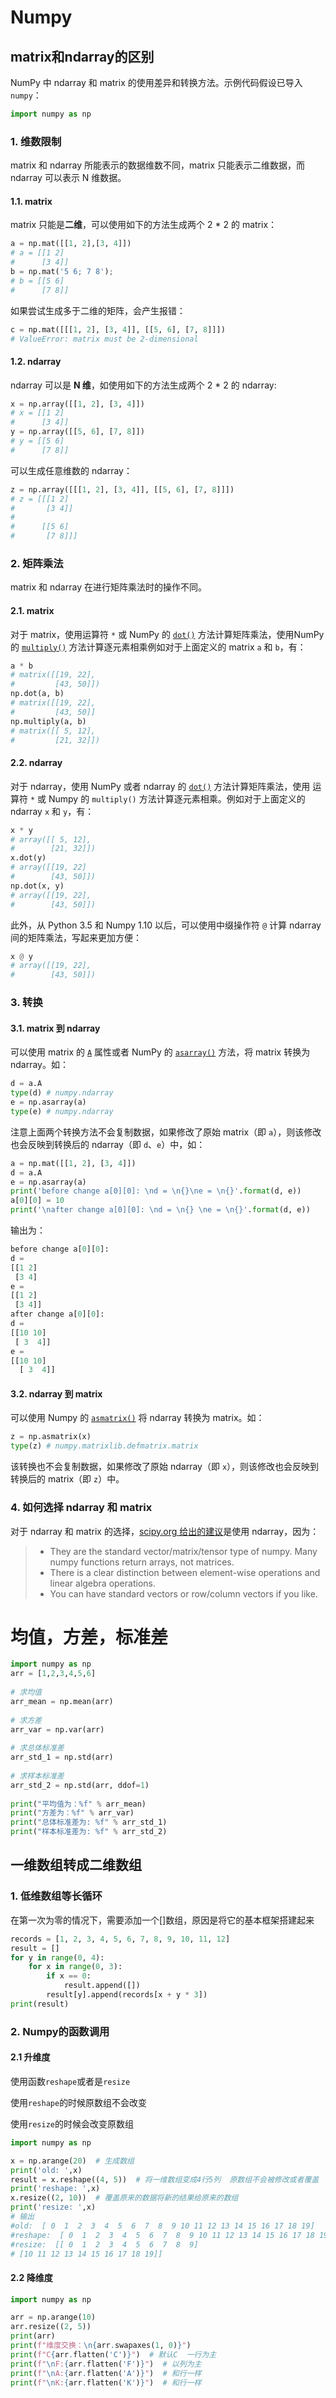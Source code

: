 # Numpy

## matrix和ndarray的区别

 NumPy 中 ndarray 和 matrix 的使用差异和转换方法。示例代码假设已导入 `numpy`：

```python
import numpy as np
```

### 1. 维数限制

matrix 和 ndarray 所能表示的数据维数不同，matrix 只能表示二维数据，而 ndarray 可以表示 N 维数据。

#### 1.1. matrix

matrix 只能是**二维**，可以使用如下的方法生成两个 2 * 2 的 matrix：

```python
a = np.mat([[1, 2],[3, 4]])
# a = [[1 2]
#      [3 4]]
b = np.mat('5 6; 7 8');
# b = [[5 6]
#      [7 8]]
```

如果尝试生成多于二维的矩阵，会产生报错：

```python
c = np.mat([[[1, 2], [3, 4]], [[5, 6], [7, 8]]])  
# ValueError: matrix must be 2-dimensional
```

#### 1.2. ndarray

ndarray 可以是 **N 维**，如使用如下的方法生成两个 2 * 2 的 ndarray:

```python
x = np.array([[1, 2], [3, 4]])
# x = [[1 2]
#      [3 4]]
y = np.array([[5, 6], [7, 8]])
# y = [[5 6]
#      [7 8]]
```

可以生成任意维数的 ndarray：

```python
z = np.array([[[1, 2], [3, 4]], [[5, 6], [7, 8]]])
# z = [[[1 2]
#       [3 4]]
#
#      [[5 6]
#       [7 8]]]
```

### 2. 矩阵乘法

matrix 和 ndarray 在进行矩阵乘法时的操作不同。

#### 2.1. matrix

对于 matrix，使用运算符 `*` 或 NumPy 的 [`dot()`](https://docs.scipy.org/doc/numpy/reference/generated/numpy.dot.html) 方法计算矩阵乘法，使用NumPy 的 [`multiply()`](https://docs.scipy.org/doc/numpy/reference/generated/numpy.multiply.html) 方法计算逐元素相乘例如对于上面定义的 matrix `a` 和 `b`，有：

```python
a * b
# matrix([[19, 22],
#         [43, 50]])
np.dot(a, b)
# matrix([[19, 22],
#         [43, 50]]
np.multiply(a, b)
# matrix([[ 5, 12],
#         [21, 32]])
```

#### 2.2. ndarray

对于 ndarray，使用 NumPy 或者 ndarray 的 [`dot()`](https://docs.scipy.org/doc/numpy/reference/generated/numpy.ndarray.dot.html) 方法计算矩阵乘法，使用 运算符 `*` 或 Numpy 的 `multiply()` 方法计算逐元素相乘。例如对于上面定义的 ndarray `x` 和 `y`，有：

```python
x * y
# array([[ 5, 12],
#        [21, 32]])
x.dot(y)
# array([[19, 22]
#        [43, 50]])
np.dot(x, y)
# array([[19, 22],
#        [43, 50]])
```

此外，从 Python 3.5 和 Numpy 1.10 以后，可以使用中缀操作符 `@` 计算 ndarray 间的矩阵乘法，写起来更加方便：

```python
x @ y
# array([[19, 22],
#        [43, 50]])
```

### 3. 转换

#### 3.1. matrix 到 ndarray

可以使用 matrix 的 [`A`](https://docs.scipy.org/doc/numpy-dev/reference/generated/numpy.matrix.A.html) 属性或者 NumPy 的 [`asarray()`](https://docs.scipy.org/doc/numpy/reference/generated/numpy.asarray.html) 方法，将 matrix 转换为 ndarray。如：

```python
d = a.A
type(d) # numpy.ndarray
e = np.asarray(a)
type(e) # numpy.ndarray
```

注意上面两个转换方法不会复制数据，如果修改了原始 matrix（即 `a`），则该修改也会反映到转换后的 ndarray（即 `d`、`e`）中，如：

```python
a = np.mat([[1, 2], [3, 4]])
d = a.A
e = np.asarray(a)
print('before change a[0][0]: \nd = \n{}\ne = \n{}'.format(d, e))
a[0][0] = 10
print('\nafter change a[0][0]: \nd = \n{} \ne = \n{}'.format(d, e))
```

输出为：

```python
before change a[0][0]: 
d = 
[[1 2]
 [3 4]
e = 
[[1 2]
 [3 4]]
after change a[0][0]: 
d = 
[[10 10]
 [ 3  4]] 
e = 
[[10 10]
  [ 3  4]]
```

#### 3.2. ndarray 到 matrix

可以使用 Numpy 的 [`asmatrix()`](https://docs.scipy.org/doc/numpy-1.10.4/reference/generated/numpy.asmatrix.html) 将 ndarray 转换为 matrix。如：

```python
z = np.asmatrix(x)
type(z) # numpy.matrixlib.defmatrix.matrix
```

该转换也不会复制数据，如果修改了原始 ndarray（即 `x`），则该修改也会反映到转换后的 matrix（即 `z`）中。

### 4. 如何选择 ndarray 和 matrix

对于 ndarray 和 matrix 的选择，[scipy.org 给出的建议](https://docs.scipy.org/doc/numpy-dev/user/numpy-for-matlab-users.html#array-or-matrix-which-should-i-use)是使用 ndarray，因为：

> - They are the standard vector/matrix/tensor type of numpy. Many numpy functions return arrays, not matrices.
> - There is a clear distinction between element-wise operations and linear algebra operations.
> - You can have standard vectors or row/column vectors if you like.

# 均值，方差，标准差

```python
import numpy as np 
arr = [1,2,3,4,5,6]
 
# 求均值
arr_mean = np.mean(arr)
 
# 求方差
arr_var = np.var(arr)
 
# 求总体标准差
arr_std_1 = np.std(arr)
 
# 求样本标准差
arr_std_2 = np.std(arr, ddof=1)
 
print("平均值为：%f" % arr_mean)
print("方差为：%f" % arr_var)
print("总体标准差为: %f" % arr_std_1)
print("样本标准差为: %f" % arr_std_2)
```

## 一维数组转成二维数组

### 1. 低维数组等长循环

在第一次为零的情况下，需要添加一个[]数组，原因是将它的基本框架搭建起来

```python
records = [1, 2, 3, 4, 5, 6, 7, 8, 9, 10, 11, 12]
result = []
for y in range(0, 4):
    for x in range(0, 3):
        if x == 0:
            result.append([])
        result[y].append(records[x + y * 3])
print(result)
```

### 2. Numpy的函数调用

#### 2.1 升维度

使用函数`reshape`或者是`resize`

使用`reshape`的时候原数组不会改变

使用`resize`的时候会改变原数组

```python
import numpy as np

x = np.arange(20)  # 生成数组
print('old: ',x)
result = x.reshape((4, 5))  # 将一维数组变成4行5列  原数组不会被修改或者覆盖
print('reshape: ',x)
x.resize((2, 10))  # 覆盖原来的数据将新的结果给原来的数组
print('resize: ',x)
# 输出
#old:  [ 0  1  2  3  4  5  6  7  8  9 10 11 12 13 14 15 16 17 18 19]
#reshape:  [ 0  1  2  3  4  5  6  7  8  9 10 11 12 13 14 15 16 17 18 19]
#resize:  [[ 0  1  2  3  4  5  6  7  8  9]
# [10 11 12 13 14 15 16 17 18 19]]
```

#### 2.2 降维度

```python
import numpy as np

arr = np.arange(10)
arr.resize((2, 5))
print(arr)
print(f"维度交换：\n{arr.swapaxes(1, 0)}")
print(f"C{arr.flatten('C')}")  # 默认C  一行为主
print(f"\nF:{arr.flatten('F')}")  # 以列为主
print(f"\nA:{arr.flatten('A')}")  # 和行一样
print(f"\nK:{arr.flatten('K')}")  # 和行一样
```

